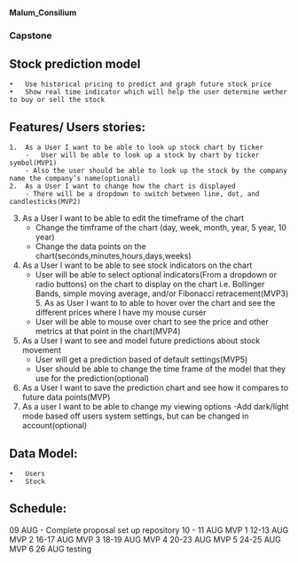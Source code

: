 #### Malum_Consilium
### Capstone


## Stock prediction model
	•	Use historical pricing to predict and graph future stock price
	•	Show real time indicator which will help the user determine wether to buy or sell the stock

## Features/ Users stories:
	1.  As a User I want to be able to look up stock chart by ticker
	    -	User will be able to look up a stock by chart by ticker symbol(MVP1)
	    - Also the user should be able to look up the stock by the company name the company’s name(optional)
	2.	As a User I want to change how the chart is displayed
	    - There will be a dropdown to switch between line, dot, and candlesticks(MVP2)
  3.  As a User I want to be able to edit the timeframe of the chart
      - Change the timframe of the chart (day, week, month, year, 5 year, 10 year)
      - Change the data points on the chart(seconds,minutes,hours,days,weeks)
  4.  As a User I want to be able to see stock indicators on the chart
	    -	User will be able to select optional indicators(From a dropdown or radio buttons) on the chart to display on the chart i.e. Bollinger Bands, simple moving average, and/or Fibonacci retracement(MVP3)
	5.	As as User I want to to able to hover over the chart and see the different prices where I have my mouse curser
	    - User will be able to mouse over chart to see the price and other metrics at that point in the chart(MVP4)
  6. As a User I want to see and model future predictions about stock movement
      - User will get a prediction based of default settings(MVP5)
      - User should be able to change the time frame of the model that they use for the prediction(optional)
  7. As a User I want to save the prediction chart and see how it compares to future data points(MVP)
  8. As a user I want to be able to change my viewing options
      -Add dark/light mode based off users system settings, but can be changed in account(optional)

## Data Model:
	•	Users
	•	Stock

## Schedule:
09 AUG - Complete proposal set up repository
10 - 11 AUG MVP 1
12-13 AUG MVP 2
16-17 AUG MVP 3
18-19 AUG MVP 4
20-23 AUG MVP 5
24-25 AUG MVP 6
26 AUG testing
